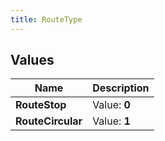 ```yaml
---
title: RouteType
---
```


## Values

| Name | Description |
| ---- | ----------- |
| **RouteStop** | Value: **0** |
| **RouteCircular** | Value: **1** |

